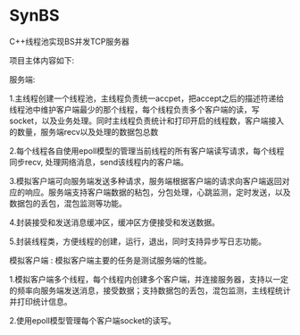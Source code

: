 # SynBS
C++线程池实现BS并发TCP服务器

项目主体内容如下:

服务端:

1.主线程创建一个线程池，主线程负责统一accpet，把accept之后的描述符递给线程池中维护客户端最少的那个线程，每个线程负责多个客户端的读，写socket，以及业务处理。同时主线程负责统计和打印开启的线程数，客户端接入的数量，服务端recv以及处理的数据包总数

2.每个线程各自使用epoll模型的管理当前线程的所有客户端读写请求，每个线程同步recv, 处理网络消息，send该线程内的客户端。

3.模拟客户端可向服务端发送多种请求，服务端根据客户端的请求向客户端返回对应的响应。服务端支持客户端数据的粘包，分包处理，心跳监测，定时发送，以及数据包的丢包，混包监测等功能。

4.封装接受和发送消息缓冲区，缓冲区方便接受和发送数据。

5.封装线程类，方便线程的创建，运行，退出，同时支持异步写日志功能。

模拟客户端 : 模拟客户端主要的任务是测试服务端的性能。

1.模拟客户端多个线程，每个线程内创建多个客户端，并连接服务器，支持以一定的频率向服务端发送消息，接受数据；支持数据包的丢包，混包监测，主线程统计并打印统计信息。

2.使用epoll模型管理每个客户端socket的读写。
